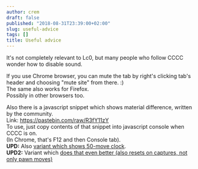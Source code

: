 ```yaml
---
author: crem
draft: false
published: "2018-08-31T23:39:00+02:00"
slug: useful-advice
tags: []
title: Useful advice
---
```


It's not completely relevant to Lc0, but many people who follow CCCC wonder
how to disable sound.

<!--more-->

If you use Chrome browser, you can mute the tab by right's clicking tab's
header and choosing "mute site" from there. :)  
The same also works for Firefox.  
Possibly in other browsers too.

Also there is a javascript snippet which shows material difference, written by
the community.  
Link: <https://pastebin.com/raw/R3fY11zY>  
To use, just copy contents of that snippet into javascript console when CCCC
is on.  
(In Chrome, that's F12 and then Console tab).  
 **UPD:** Also [variant which shows 50-move clock](https://gist.githubusercontent.com/kostya/1f5c9ee3e814d0ddc8d7dc15f64c2f57/raw/237bcfc5b406e50e869604c58863edb6c96808f1/gistfile1.txt).  
 **UPD2:** Variant which [does that even better (also resets on captures, not only pawn moves)](https://gist.github.com/kostya/1f5c9ee3e814d0ddc8d7dc15f64c2f57)  


